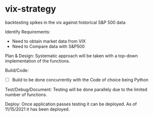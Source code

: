 # vix-strategy
backtesting spikes in the vix against historical S&amp;P 500 data

Identify Requirements:
* Need to obtain market data from VIX
* Need to Compare data with S&P500
 
Plan & Design:
Systematic approach will be taken with a top-down implementation of the functions. 

Build/Code:
- [ ] Build to be done concurrently with the Code of choice being Python

Test/Debug/Document:
Testing will be done parallely due to the limited number of functions.

Deploy:
Once application passes testing it can be deployed.
As of 11/15/2021 it has been deployed.

